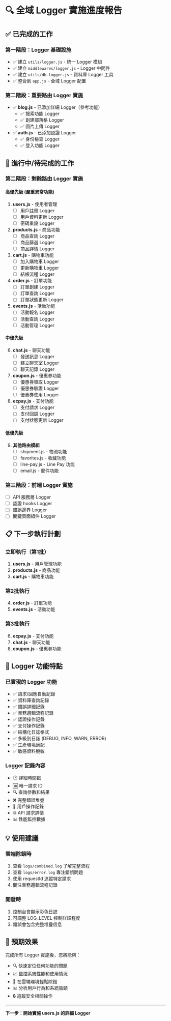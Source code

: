 # 🔍 全域 Logger 實施進度報告

## ✅ **已完成的工作**

### **第一階段：Logger 基礎設施**
- ✅ 建立 `utils/logger.js` - 統一 Logger 模組
- ✅ 建立 `middlewares/logger.js` - Logger 中間件
- ✅ 建立 `utils/db-logger.js` - 資料庫 Logger 工具
- ✅ 整合到 `app.js` - 全域 Logger 配置

### **第二階段：重要路由 Logger 實施**
- ✅ **blog.js** - 已添加詳細 Logger（參考功能）
  - ✅ 搜索功能 Logger
  - ✅ 創建部落格 Logger
  - ✅ 圖片上傳 Logger
- ✅ **auth.js** - 已添加認證 Logger
  - ✅ 身份檢查 Logger
  - ✅ 登入功能 Logger

## 🚧 **進行中/待完成的工作**

### **第二階段：剩餘路由 Logger 實施**

#### **高優先級 (嚴重異常功能)**
1. **users.js** - 使用者管理
   - [ ] 用戶註冊 Logger
   - [ ] 用戶資料更新 Logger
   - [ ] 密碼重設 Logger

2. **products.js** - 商品功能  
   - [ ] 商品查詢 Logger
   - [ ] 商品篩選 Logger
   - [ ] 商品詳情 Logger

3. **cart.js** - 購物車功能
   - [ ] 加入購物車 Logger
   - [ ] 更新購物車 Logger
   - [ ] 結帳流程 Logger

4. **order.js** - 訂單功能
   - [ ] 訂單創建 Logger
   - [ ] 訂單查詢 Logger
   - [ ] 訂單狀態更新 Logger

5. **events.js** - 活動功能
   - [ ] 活動報名 Logger
   - [ ] 活動查詢 Logger
   - [ ] 活動管理 Logger

#### **中優先級**
6. **chat.js** - 聊天功能
   - [ ] 發送訊息 Logger
   - [ ] 建立聊天室 Logger
   - [ ] 聊天記錄 Logger

7. **coupon.js** - 優惠券功能
   - [ ] 優惠券領取 Logger
   - [ ] 優惠券驗證 Logger
   - [ ] 優惠券使用 Logger

8. **ecpay.js** - 支付功能
   - [ ] 支付請求 Logger
   - [ ] 支付回調 Logger
   - [ ] 支付狀態更新 Logger

#### **低優先級**
9. **其他路由模組**
   - [ ] shipment.js - 物流功能
   - [ ] favorites.js - 收藏功能
   - [ ] line-pay.js - Line Pay 功能
   - [ ] email.js - 郵件功能

### **第三階段：前端 Logger 實施**
- [ ] API 服務層 Logger
- [ ] 認證 hooks Logger
- [ ] 錯誤邊界 Logger
- [ ] 關鍵頁面組件 Logger

## 📋 **下一步執行計劃**

### **立即執行（第1批）**
1. **users.js** - 用戶管理功能
2. **products.js** - 商品功能
3. **cart.js** - 購物車功能

### **第2批執行**
4. **order.js** - 訂單功能
5. **events.js** - 活動功能

### **第3批執行**
6. **ecpay.js** - 支付功能
7. **chat.js** - 聊天功能
8. **coupon.js** - 優惠券功能

## 🎯 **Logger 功能特點**

### **已實現的 Logger 功能**
- ✅ 請求/回應自動記錄
- ✅ 資料庫查詢記錄
- ✅ 錯誤詳細記錄
- ✅ 業務邏輯流程記錄
- ✅ 認證操作記錄
- ✅ 支付操作記錄
- ✅ 結構化日誌格式
- ✅ 多級別日誌 (DEBUG, INFO, WARN, ERROR)
- ✅ 生產環境適配
- ✅ 敏感資料脫敏

### **Logger 記錄內容**
- 🕐 詳細時間戳
- 🆔 唯一請求 ID
- 🔍 查詢參數和結果
- ❌ 完整錯誤堆疊
- 👤 用戶操作記錄
- 🌐 API 請求詳情
- 📊 性能監控數據

## 💡 **使用建議**

### **雲端除錯時**
1. 查看 `logs/combined.log` 了解完整流程
2. 查看 `logs/error.log` 專注錯誤問題
3. 使用 requestId 追蹤特定請求
4. 關注業務邏輯流程記錄

### **開發時**
1. 控制台會顯示彩色日誌
2. 可調整 LOG_LEVEL 控制詳細程度
3. 錯誤會包含完整堆疊信息

## 🚀 **預期效果**

完成所有 Logger 實施後，您將能夠：
- 🔍 快速定位任何功能的問題
- 📈 監控系統性能和使用情況
- 🐛 在雲端環境輕鬆除錯
- 📊 分析用戶行為和系統瓶頸
- 🔒 追蹤安全相關操作

---

**下一步：開始實施 users.js 的詳細 Logger**

